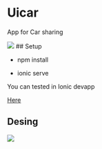 # Uicar 

App for Car sharing 


<img src="https://github.com/davidbarrero38/Uicar/blob/master/src/assets/icons/logopeque.png?raw=true">
## Setup 


* npm install 

* ionic serve 

You can tested in Ionic devapp

<a href="https://ionicframework.com/docs/appflow/devapp/">Here</a>

## Desing


<img src="https://github.com/davidbarrero38/Uicar/blob/master/src/assets/disen%CC%83o.png?raw=true">
